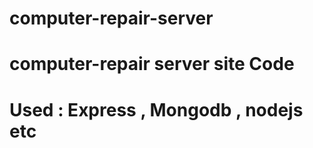# computer-repair-server
# computer-repair server site Code 

# Used : Express , Mongodb , nodejs etc

